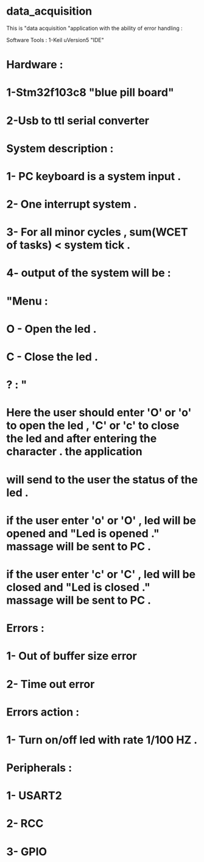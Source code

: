 # data_acquisition
This is "data acquisition "application with the ability of error handling :

Software Tools : 
1-Keil uVersion5 "IDE"

# Hardware :
# 1-Stm32f103c8  "blue pill board"
# 2-Usb to ttl serial converter 

# System description :
# 1- PC keyboard  is a system input . 
# 2- One interrupt system .
# 3- For all minor cycles , sum(WCET of tasks) < system tick .
# 4- output of the system will be :
# "Menu : 
# O - Open the led . 
# C - Close the led . 
# ? : " 
# Here the user should enter 'O' or 'o' to open the led , 'C' or 'c' to close the led and after entering the character . the application
# will send to the user the status of the led .
# if the user enter 'o' or 'O' , led will be opened  and "Led is opened ." massage will be sent to PC .
# if the user enter 'c' or 'C' , led will be  closed  and "Led is closed ." massage will be sent to PC .

# Errors :
# 1- Out of buffer size error 
# 2- Time out error

# Errors action :
# 1- Turn on/off led with rate 1/100  HZ . 

# Peripherals :
# 1- USART2 
# 2- RCC 
# 3- GPIO
